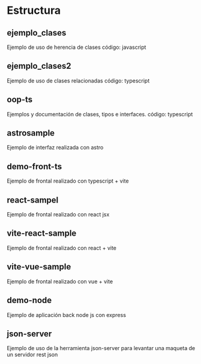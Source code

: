# Estructura

## ejemplo_clases

Ejemplo de uso de herencia de clases
código: javascript

## ejemplo_clases2

Ejemplo de uso de clases relacionadas
código: typescript

## oop-ts

Ejemplos y documentación de clases, tipos e interfaces.
código: typescript

## astrosample

Ejemplo de interfaz realizada con astro

## demo-front-ts

Ejemplo de frontal realizado con typescript + vite

## react-sampel

Ejemplo de frontal realizado con react jsx

## vite-react-sample

Ejemplo de frontal realizado con react + vite

## vite-vue-sample

Ejemplo de frontal realizado con vue + vite

## demo-node

Ejemplo de aplicación back node js con express

## json-server

Ejemplo de uso de la herramienta json-server para levantar una maqueta de un servidor rest json
